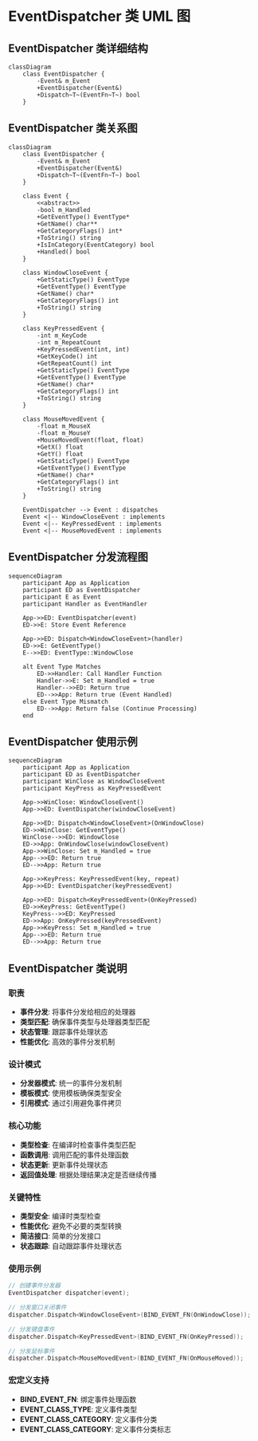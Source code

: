 # EventDispatcher 类 UML 图

## EventDispatcher 类详细结构

```mermaid
classDiagram
    class EventDispatcher {
        -Event& m_Event
        +EventDispatcher(Event&)
        +Dispatch~T~(EventFn~T~) bool
    }
```

## EventDispatcher 类关系图

```mermaid
classDiagram
    class EventDispatcher {
        -Event& m_Event
        +EventDispatcher(Event&)
        +Dispatch~T~(EventFn~T~) bool
    }

    class Event {
        <<abstract>>
        -bool m_Handled
        +GetEventType() EventType*
        +GetName() char**
        +GetCategoryFlags() int*
        +ToString() string
        +IsInCategory(EventCategory) bool
        +Handled() bool
    }

    class WindowCloseEvent {
        +GetStaticType() EventType
        +GetEventType() EventType
        +GetName() char*
        +GetCategoryFlags() int
        +ToString() string
    }

    class KeyPressedEvent {
        -int m_KeyCode
        -int m_RepeatCount
        +KeyPressedEvent(int, int)
        +GetKeyCode() int
        +GetRepeatCount() int
        +GetStaticType() EventType
        +GetEventType() EventType
        +GetName() char*
        +GetCategoryFlags() int
        +ToString() string
    }

    class MouseMovedEvent {
        -float m_MouseX
        -float m_MouseY
        +MouseMovedEvent(float, float)
        +GetX() float
        +GetY() float
        +GetStaticType() EventType
        +GetEventType() EventType
        +GetName() char*
        +GetCategoryFlags() int
        +ToString() string
    }

    EventDispatcher --> Event : dispatches
    Event <|-- WindowCloseEvent : implements
    Event <|-- KeyPressedEvent : implements
    Event <|-- MouseMovedEvent : implements
```

## EventDispatcher 分发流程图

```mermaid
sequenceDiagram
    participant App as Application
    participant ED as EventDispatcher
    participant E as Event
    participant Handler as EventHandler

    App->>ED: EventDispatcher(event)
    ED->>E: Store Event Reference
    
    App->>ED: Dispatch<WindowCloseEvent>(handler)
    ED->>E: GetEventType()
    E-->>ED: EventType::WindowClose
    
    alt Event Type Matches
        ED->>Handler: Call Handler Function
        Handler->>E: Set m_Handled = true
        Handler-->>ED: Return true
        ED-->>App: Return true (Event Handled)
    else Event Type Mismatch
        ED-->>App: Return false (Continue Processing)
    end
```

## EventDispatcher 使用示例

```mermaid
sequenceDiagram
    participant App as Application
    participant ED as EventDispatcher
    participant WinClose as WindowCloseEvent
    participant KeyPress as KeyPressedEvent

    App->>WinClose: WindowCloseEvent()
    App->>ED: EventDispatcher(windowCloseEvent)
    
    App->>ED: Dispatch<WindowCloseEvent>(OnWindowClose)
    ED->>WinClose: GetEventType()
    WinClose-->>ED: WindowClose
    ED->>App: OnWindowClose(windowCloseEvent)
    App->>WinClose: Set m_Handled = true
    App-->>ED: Return true
    ED-->>App: Return true
    
    App->>KeyPress: KeyPressedEvent(key, repeat)
    App->>ED: EventDispatcher(keyPressedEvent)
    
    App->>ED: Dispatch<KeyPressedEvent>(OnKeyPressed)
    ED->>KeyPress: GetEventType()
    KeyPress-->>ED: KeyPressed
    ED->>App: OnKeyPressed(keyPressedEvent)
    App->>KeyPress: Set m_Handled = true
    App-->>ED: Return true
    ED-->>App: Return true
```

## EventDispatcher 类说明

### 职责
- **事件分发**: 将事件分发给相应的处理器
- **类型匹配**: 确保事件类型与处理器类型匹配
- **状态管理**: 跟踪事件处理状态
- **性能优化**: 高效的事件分发机制

### 设计模式
- **分发器模式**: 统一的事件分发机制
- **模板模式**: 使用模板确保类型安全
- **引用模式**: 通过引用避免事件拷贝

### 核心功能
- **类型检查**: 在编译时检查事件类型匹配
- **函数调用**: 调用匹配的事件处理函数
- **状态更新**: 更新事件处理状态
- **返回值处理**: 根据处理结果决定是否继续传播

### 关键特性
- **类型安全**: 编译时类型检查
- **性能优化**: 避免不必要的类型转换
- **简洁接口**: 简单的分发接口
- **状态跟踪**: 自动跟踪事件处理状态

### 使用示例
```cpp
// 创建事件分发器
EventDispatcher dispatcher(event);

// 分发窗口关闭事件
dispatcher.Dispatch<WindowCloseEvent>(BIND_EVENT_FN(OnWindowClose));

// 分发键盘事件
dispatcher.Dispatch<KeyPressedEvent>(BIND_EVENT_FN(OnKeyPressed));

// 分发鼠标事件
dispatcher.Dispatch<MouseMovedEvent>(BIND_EVENT_FN(OnMouseMoved));
```

### 宏定义支持
- **BIND_EVENT_FN**: 绑定事件处理函数
- **EVENT_CLASS_TYPE**: 定义事件类型
- **EVENT_CLASS_CATEGORY**: 定义事件分类
- **EVENT_CLASS_CATEGORY**: 定义事件分类标志
